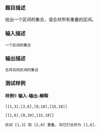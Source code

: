 ### 题目描述

给出一个区间的集合，请合并所有重叠的区间。

### 输入描述

```
一个区间的集合
```
### 输出描述

```
合并后的区间的集合
```

### 测试样例
#### 样例1: 输入-输出-解释
```
[[1,3],[2,6],[8,10],[15,18]]
```
```
[[1,6],[8,10],[15,18]]
```
```
区间 [1,3] 和 [2,6] 重叠, 将它们合并为 [1,6].
```